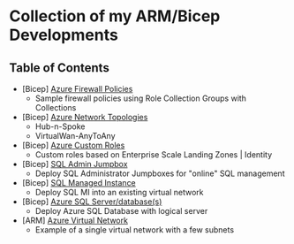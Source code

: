 # Collection of my ARM/Bicep Developments

## Table of Contents

- [Bicep] [Azure Firewall Policies](AzFirewall/Policies)
  - Sample firewall policies using Role Collection Groups with Collections
- [Bicep] [Azure Network Topologies](NetworkTopologies)
  - Hub-n-Spoke
  - VirtualWan-AnyToAny
- [Bicep] [Azure Custom Roles](Roles)
  - Custom roles based on Enterprise Scale Landing Zones | Identity
- [Bicep] [SQL Admin Jumpbox](SQLAdminJumpbox)
  - Deploy SQL Administrator Jumpboxes for "online" SQL management
- [Bicep] [SQL Managed Instance](SQLMI)
  - Deploy SQL MI into an existing virtual network
- [Bicep] [Azure SQL Server/database(s)](SQLServer)
  - Deploy Azure SQL Database with logical server
- [ARM] [Azure Virtual Network](VPN)
  - Example of a single virtual network with a few subnets
